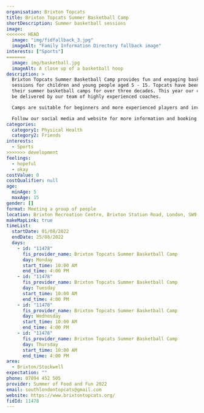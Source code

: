 ```yaml
---
organisation: Brixton Topcats
title: Brixton Topcats Summer Basketball Camp
shortDescription: Summer basketball sessions
image:
<<<<<<< HEAD
  image: "img/fidfallback_3.jpg"
  imageAlt: "Family Information Directory fallback image"
interests: ["Sports"]
=======
  image: img/basketball.jpg
  imageAlt: A close up of a basketball hoop
description: >
  Brixton Topcats Summer Basketball Camp provides fun and engaging basketball
  sessions for children and young people aged 5 - 15. Topcats have been running
  their summer basketball camps for over three decades. This year our camps will
  be delivered by our team of highly experienced coaches. 

  Camps are suitable for beginners and more experienced players and involve a variety of game-based activities that help children and young people have fun, be active and develop a range of skills. 

  Follow our social media and website for more information and booking details. @brixton.topcats and brixtontopcats.org
categories:
  category1: Physical Health
  category2: Friends
interests:
  - Sports
>>>>>>> development
feelings:
  - hopeful
  - okay
costValue: 0
costQualifier: null
age:
  minAge: 5
  maxAge: 15
gender: []
format: Meeting a group of people
location: Brixton Recreation Centre, Brixton Station Road, London, SW9 8QQ
makeMapLink: true
timeList:
  startDate: 01/08/2022
  endDate: 25/08/2022
  days:
    - id: "11478"
      fis_provider_name: Brixton Topcats Summer Basketball Camp
      day: Monday
      start_time: 10:00 AM
      end_time: 4:00 PM
    - id: "11478"
      fis_provider_name: Brixton Topcats Summer Basketball Camp
      day: Tuesday
      start_time: 10:00 AM
      end_time: 4:00 PM
    - id: "11478"
      fis_provider_name: Brixton Topcats Summer Basketball Camp
      day: Wednesday
      start_time: 10:00 AM
      end_time: 4:00 PM
    - id: "11478"
      fis_provider_name: Brixton Topcats Summer Basketball Camp
      day: Thursday
      start_time: 10:00 AM
      end_time: 4:00 PM
area:
  - Brixton/Stockwell
expectation: ""
phone: 07894 452 505
provider: Summer of Food and Fun 2022
email: southlondontopcats@gmail.com
website: https://www.brixtontopcats.org/
fidId: 11478
---
```

